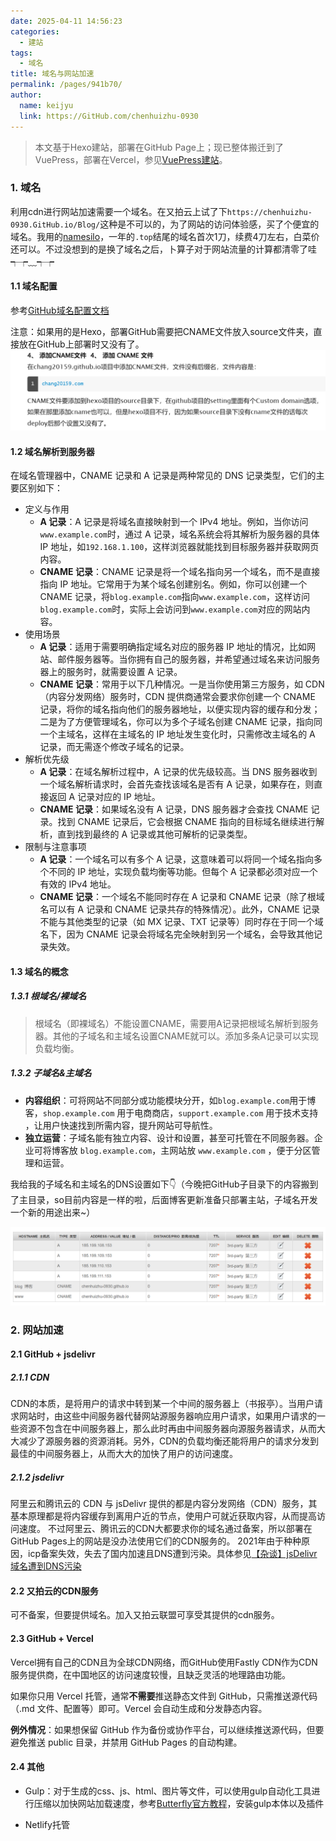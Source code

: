 ```yaml
---
date: 2025-04-11 14:56:23
categories: 
  - 建站
tags: 
  - 域名
title: 域名与网站加速
permalink: /pages/941b70/
author: 
  name: keijyu
  link: https://GitHub.com/chenhuizhu-0930
---
```


> 本文基于Hexo建站，部署在GitHub Page上；现已整体搬迁到了VuePress，部署在Vercel，参见[VuePress建站](/pages/1bf643/)。

### 1. 域名

利用cdn进行网站加速需要一个域名。在又拍云上试了下`https://chenhuizhu-0930.GitHub.io/Blog/`这种是不可以的，为了网站的访问体验感，买了个便宜的域名。我用的[namesilo](https://www.namesilo.com/domain/search-domains?rid=e824566hn)，一年的`.top`结尾的域名首次1刀，续费4刀左右，白菜价还可以。不过没想到的是换了域名之后，卜算子对于网站流量的计算都清零了哇┭┮﹏┭┮

#### 1.1 域名配置

参考[GitHub域名配置文档](https://docs.GitHub.com/en/pages/configuring-a-custom-domain-for-your-GitHub-pages-site/managing-a-custom-domain-for-your-GitHub-pages-site)

注意：如果用的是Hexo，部署GitHub需要把CNAME文件放入source文件夹，直接放在GitHub上部署时又没有了。
![](https://raw.GitHubusercontent.com/chenhuizhu-0930/picx-images-hosting/master/image.png)

#### 1.2 域名解析到服务器

在域名管理器中，CNAME 记录和 A 记录是两种常见的 DNS 记录类型，它们的主要区别如下：

- 定义与作用
  - **A 记录**：A 记录是将域名直接映射到一个 IPv4 地址。例如，当你访问`www.example.com`时，通过 A 记录，域名系统会将其解析为服务器的具体 IP 地址，如`192.168.1.100`，这样浏览器就能找到目标服务器并获取网页内容。
  - **CNAME 记录**：CNAME 记录是将一个域名指向另一个域名，而不是直接指向 IP 地址。它常用于为某个域名创建别名。例如，你可以创建一个 CNAME 记录，将`blog.example.com`指向`www.example.com`，这样访问`blog.example.com`时，实际上会访问到`www.example.com`对应的网站内容。
- 使用场景
  - **A 记录**：适用于需要明确指定域名对应的服务器 IP 地址的情况，比如网站、邮件服务器等。当你拥有自己的服务器，并希望通过域名来访问服务器上的服务时，就需要设置 A 记录。
  - **CNAME 记录**：常用于以下几种情况。一是当你使用第三方服务，如 CDN（内容分发网络）服务时，CDN 提供商通常会要求你创建一个 CNAME 记录，将你的域名指向他们的服务器地址，以便实现内容的缓存和分发；二是为了方便管理域名，你可以为多个子域名创建 CNAME 记录，指向同一个主域名，这样在主域名的 IP 地址发生变化时，只需修改主域名的 A 记录，而无需逐个修改子域名的记录。
- 解析优先级
  - **A 记录**：在域名解析过程中，A 记录的优先级较高。当 DNS 服务器收到一个域名解析请求时，会首先查找该域名是否有 A 记录，如果存在，则直接返回 A 记录对应的 IP 地址。
  - **CNAME 记录**：如果域名没有 A 记录，DNS 服务器才会查找 CNAME 记录。找到 CNAME 记录后，它会根据 CNAME 指向的目标域名继续进行解析，直到找到最终的 A 记录或其他可解析的记录类型。
- 限制与注意事项
  - **A 记录**：一个域名可以有多个 A 记录，这意味着可以将同一个域名指向多个不同的 IP 地址，实现负载均衡等功能。但每个 A 记录都必须对应一个有效的 IPv4 地址。
  - **CNAME 记录**：一个域名不能同时存在 A 记录和 CNAME 记录（除了根域名可以有 A 记录和 CNAME 记录共存的特殊情况）。此外，CNAME 记录不能与其他类型的记录（如 MX 记录、TXT 记录等）同时存在于同一个域名下，因为 CNAME 记录会将域名完全映射到另一个域名，会导致其他记录失效。

#### 1.3 域名的概念

##### 1.3.1 根域名/裸域名

> 根域名（即裸域名）不能设置CNAME，需要用A记录把根域名解析到服务器。其他的子域名和主域名设置CNAME就可以。添加多条A记录可以实现负载均衡。

##### 1.3.2 子域名&主域名

- **内容组织**：可将网站不同部分或功能模块分开，如`blog.example.com`用于博客，`shop.example.com` 用于电商商店，`support.example.com` 用于技术支持 ，让用户快速找到所需内容，提升网站可导航性。
- **独立运营**：子域名能有独立内容、设计和设置，甚至可托管在不同服务器。企业可将博客放 `blog.example.com`，主网站放 `www.example.com` ，便于分区管理和运营。

我给我的子域名和主域名的DNS设置如下👇（今晚把GitHub子目录下的内容搬到了主目录，so目前内容是一样的啦，后面博客更新准备只部署主站，子域名开发一个新的用途出来~）

![](https://raw.GitHubusercontent.com/chenhuizhu-0930/picx-images-hosting/master/image-20250413003529238.png)

### 2. 网站加速

#### 2.1 GitHub + jsdelivr

##### 2.1.1 CDN

CDN的本质，是将用户的请求中转到某一个中间的服务器上（书报亭）。当用户请求网站时，由这些中间服务器代替网站源服务器响应用户请求，如果用户请求的一些资源不包含在中间服务器上，那么此时再由中间服务器向源服务器请求，从而大大减少了源服务器的资源消耗。另外，CDN的负载均衡还能将用户的请求分发到最佳的中间服务器上，从而大大的加快了用户的访问速度。

##### 2.1.2 jsdelivr

阿里云和腾讯云的 CDN 与 jsDelivr 提供的都是内容分发网络（CDN）服务，其基本原理都是将内容缓存到离用户近的节点，使用户可就近获取内容，从而提高访问速度。
不过阿里云、腾讯云的CDN大都要求你的域名通过备案，所以部署在GitHub Pages上的网站是没办法使用它们的CDN服务的。
2021年由于种种原因，icp备案失效，失去了国内加速且DNS遭到污染。具体参见[【杂谈】jsDelivr域名遭到DNS污染](https://luotianyi.vc/6295.html)

#### 2.2 又拍云的CDN服务

可不备案，但要提供域名。加入又拍云联盟可享受其提供的cdn服务。

#### 2.3 GitHub + Vercel

Vercel拥有自己的CDN且为全球CDN网络，而GitHub使用Fastly CDN作为CDN服务提供商，在中国地区的访问速度较慢，且缺乏灵活的地理路由功能。

如果你只用 Vercel 托管，通常**不需要**推送静态文件到 GitHub，只需推送源代码（.md 文件、配置等）即可。Vercel 会自动生成和分发静态内容。

**例外情况**：如果想保留 GitHub 作为备份或协作平台，可以继续推送源代码，但要避免推送 public 目录，并禁用 GitHub Pages 的自动构建。

#### 2.4 其他

- Gulp：对于生成的css、js、html、图片等文件，可以使用gulp自动化工具进行压缩以加快网站加载速度，参考[Butterfly官方教程](https://butterfly.js.org/posts/4073eda/#Gulp壓縮)，安装gulp本体以及插件

- Netlify托管



